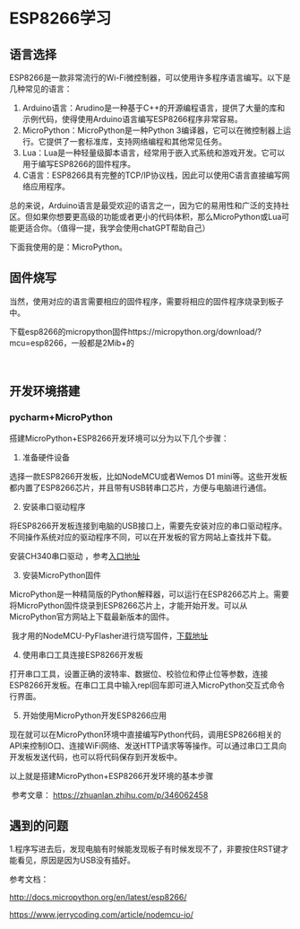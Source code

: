 # ESP8266学习



## 语言选择

ESP8266是一款非常流行的Wi-Fi微控制器，可以使用许多程序语言编写。以下是几种常见的语言：

1. Arduino语言：Arudino是一种基于C++的开源编程语言，提供了大量的库和示例代码，使得使用Arduino语言编写ESP8266程序非常容易。
2. MicroPython：MicroPython是一种Python 3编译器，它可以在微控制器上运行。它提供了一套标准库，支持网络编程和其他常见任务。
3. Lua：Lua是一种轻量级脚本语言，经常用于嵌入式系统和游戏开发。它可以用于编写ESP8266的固件程序。
4. C语言：ESP8266具有完整的TCP/IP协议栈，因此可以使用C语言直接编写网络应用程序。

总的来说，Arduino语言是最受欢迎的语言之一，因为它的易用性和广泛的支持社区。但如果你想要更高级的功能或者更小的代码体积，那么MicroPython或Lua可能更适合你。（值得一提，我学会使用chatGPT帮助自己）

下面我使用的是：MicroPython。



## 固件烧写

​	当然，使用对应的语言需要相应的固件程序，需要将相应的固件程序烧录到板子中。

​	下载esp8266的micropython固件https://micropython.org/download/?mcu=esp8266，一般都是2Mib+的

​	



## 开发环境搭建

### pycharm+MicroPython

搭建MicroPython+ESP8266开发环境可以分为以下几个步骤：

1. 准备硬件设备

选择一款ESP8266开发板，比如NodeMCU或者Wemos D1 mini等。这些开发板都内置了ESP8266芯片，并且带有USB转串口芯片，方便与电脑进行通信。

2. 安装串口驱动程序

将ESP8266开发板连接到电脑的USB接口上，需要先安装对应的串口驱动程序。不同操作系统对应的驱动程序不同，可以在开发板的官方网站上查找并下载。

安装CH340串口驱动 ，参考[入口地址](https://blog.csdn.net/WCH_TechGroup/article/details/124242436?ops_request_misc=%257B%2522request%255Fid%2522%253A%2522167932965416800197085901%2522%252C%2522scm%2522%253A%252220140713.130102334..%2522%257D&request_id=167932965416800197085901&biz_id=0&utm_medium=distribute.pc_search_result.none-task-blog-2~all~top_positive~default-1-124242436-null-null.142^v74^control,201^v4^add_ask,239^v2^insert_chatgpt&utm_term=CH340%E9%A9%B1%E5%8A%A8&spm=1018.2226.3001.4187)

3. 安装MicroPython固件

MicroPython是一种精简版的Python解释器，可以运行在ESP8266芯片上。需要将MicroPython固件烧录到ESP8266芯片上，才能开始开发。可以从MicroPython官方网站上下载最新版本的固件。

​	我才用的NodeMCU-PyFlasher进行烧写固件，[下载地址](https://github.com/marcelstoer/nodemcu-pyflasher/releases)

4. 使用串口工具连接ESP8266开发板

打开串口工具，设置正确的波特率、数据位、校验位和停止位等参数，连接ESP8266开发板。在串口工具中输入repl回车即可进入MicroPython交互式命令行界面。

5. 开始使用MicroPython开发ESP8266应用

现在就可以在MicroPython环境中直接编写Python代码，调用ESP8266相关的API来控制IO口、连接WiFi网络、发送HTTP请求等等操作。可以通过串口工具向开发板发送代码，也可以将代码保存到开发板中。

以上就是搭建MicroPython+ESP8266开发环境的基本步骤

​	参考文章： https://zhuanlan.zhihu.com/p/346062458



## 遇到的问题

1.程序写进去后，发现电脑有时候能发现板子有时候发现不了，非要按住RST键才能看见，原因是因为USB没有插好。









参考文档：

http://docs.micropython.org/en/latest/esp8266/

https://www.jerrycoding.com/article/nodemcu-io/